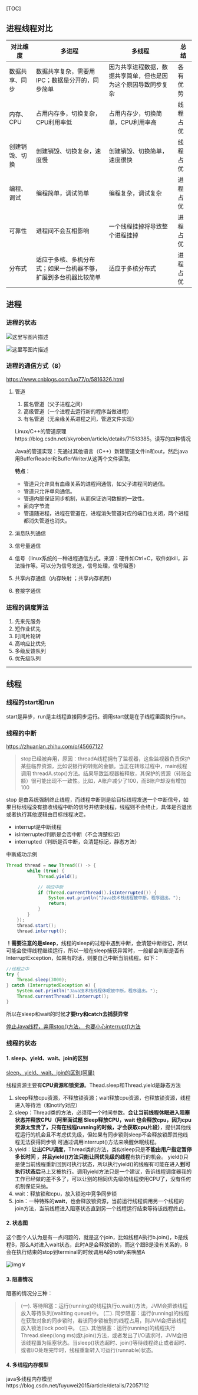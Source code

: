 [TOC]
## 进程线程对比
| **对比维度**   | **多进程**                                                   | **多线程**                                                   | **总结** |
| -------------- | ------------------------------------------------------------ | ------------------------------------------------------------ | -------- |
| 数据共享、同步 | 数据共享复杂，需要用IPC；数据是分开的，同步简单              | 因为共享进程数据，数据共享简单，但也是因为这个原因导致同步复杂 | 各有优势 |
| 内存、CPU      | 占用内存多，切换复杂，CPU利用率低                            | 占用内存少，切换简单，CPU利用率高                            | 线程占优 |
| 创建销毁、切换 | 创建销毁、切换复杂，速度慢                                   | 创建销毁、切换简单，速度很快                                 | 线程占优 |
| 编程、调试     | 编程简单，调试简单                                           | 编程复杂，调试复杂                                           | 进程占优 |
| 可靠性         | 进程间不会互相影响                                           | 一个线程挂掉将导致整个进程挂掉                               | 进程占优 |
| 分布式         | 适应于多核、多机分布式；如果一台机器不够，扩展到多台机器比较简单 | 适应于多核分布式                                             | 进程占优 |

## 进程

### 进程的状态

![这里写图片描述](https://img-blog.csdn.net/20170820104536564?watermark/2/text/aHR0cDovL2Jsb2cuY3Nkbi5uZXQvcWljaGVuZzc3Nw==/font/5a6L5L2T/fontsize/400/fill/I0JBQkFCMA==/dissolve/70/gravity/SouthEast)

![这里写图片描述](https://img-blog.csdn.net/20170422191028026?watermark/2/text/aHR0cDovL2Jsb2cuY3Nkbi5uZXQvcXdlNjExMjA3MQ==/font/5a6L5L2T/fontsize/400/fill/I0JBQkFCMA==/dissolve/70/gravity/SouthEast)

### 进程的通信方式（8）

https://www.cnblogs.com/luo77/p/5816326.html

1. 管道

   1. 匿名管道（父子进程之间）
   2. 高级管道（一个进程去运行新的程序当做进程）
   3. 有名管道（无亲缘关系进程之间，管道文件实现）

   Linux/C++的管道原理https://blog.csdn.net/skyroben/article/details/71513385。读写的四种情况

   Java的管道实现：先通过其他语言（C++）新建管道文件in和out，然后java用BufferReader和BufferWriter从这两个文件读取。

   **特点**：

   - 管道只允许具有血缘关系的进程间通信，如父子进程间的通信。
   - 管道只允许单向通信。
   - 管道内部保证同步机制，从而保证访问数据的一致性。
   - 面向字节流
   - 管道随进程，进程在管道在，进程消失管道对应的端口也关闭，两个进程都消失管道也消失。

2. 消息队列通信

3. 信号量通信

4. 信号（linux系统的一种进程通信方式。来源：硬件如Ctrl+C，软件如kill，非法操作等。可以分为信号发送，信号处理，信号阻塞）

5. 共享内存通信（内存映射 ；共享内存机制）

6. 套接字通信



### 进程的调度算法

1. 先来先服务
2. 短作业优先
3. 时间片轮转
4. 高响应比优先
5. 多级反馈队列
6. 优先级队列

---

## 线程

### 线程的start和run

start是异步，run是主线程直接同步运行。调用start就是在子线程里面执行run。

### 线程的中断

https://zhuanlan.zhihu.com/p/45667127

> stop已经被弃用，原因：threadA线程拥有了监视器，这些监视器负责保护某些临界资源，比如说银行的转账的金额。当正在转账过程中，main线程调用 threadA.stop()方法。结果导致监视器被释放，其保护的资源（转账金额）很可能出现不一致性。比如，A账户减少了100，而B账户却没有增加100

stop 是由系统强制终止线程，而线程中断则是给目标线程发送一个中断信号，如果目标线程没有接收线程中断的信号并结束线程，线程则不会终止，具体是否退出或者执行其他逻辑由目标线程决定。

- interrupt是中断线程
- isInterrupted判断是会否中断（不会清楚标记）
- interrupted（判断是否中断，会清楚标记，静态方法）

中断成功示例

```java
Thread thread = new Thread(() -> {
        while (true) {
            Thread.yield();

            // 响应中断
            if (Thread.currentThread().isInterrupted()) {
                System.out.println("Java技术栈线程被中断，程序退出。");
                return;
            }
        }
    });
    thread.start();
    thread.interrupt();
```

**！需要注意的是sleep**，线程的sleep的过程中遇到中断，会清楚中断标记，所以可能会使得线程继续运行，所以一般在sleep捕获异常时，一般都会判断是否有InterruptException，如果有的话，则要自己中断当前线程。如下：

```java
//线程之中
try {
	Thread.sleep(3000);
} catch (InterruptedException e) {
    System.out.println("Java技术栈线程休眠被中断，程序退出。");
    Thread.currentThread().interrupt();
}
```

所以在sleep和wait的时候**才要try和catch去捕获异常**

[停止Java线程，弃用stop()方法， 也要小心interrupt()方法](https://blog.csdn.net/hjiacheng/article/details/73277254)


### 线程的状态

#### 1. sleep、yield、wait、join的区别

[sleep、yield、wait、join的区别(阿里)](https://www.cnblogs.com/aspirant/p/8876670.html)

线程资源主要有**CPU资源和锁资源**。Thead.sleep和Thread.yield是静态方法

1. sleep释放cpu资源，不释放锁资源；wait释放cpu资源，也释放锁资源，线程进入等待池（和notify对应）
2. sleep：Thread类的方法，必须带一个时间参数。**会让当前线程休眠进入阻塞状态并释放CPU（阿里面试题 Sleep释放CPU，wait 也会释放cpu，因为cpu资源太宝贵了，只有在线程running的时候，才会获取cpu片段）**，提供其他线程运行的机会且不考虑优先级，但如果有同步锁则sleep不会释放锁即其他线程无法获得同步锁 可通过调用interrupt()方法来唤醒休眠线程。
3. yield：**让出CPU调度**，Thread类的方法，类似sleep只是**不能由用户指定暂停多长时间 ，**并且yield()方法**只能让同优先级的线程**有执行的机会。 yield()只是使当前线程重新回到可执行状态，所以执行yield()的线程有可能在进入**到可执行状态后**马上又被执行。调用yield方法只是一个建议，告诉线程调度器我的工作已经做的差不多了，可以让别的相同优先级的线程使用CPU了，没有任何机制保证采纳。
4. wait：释放锁和cpu，放入锁池中竞争同步锁
5. join：一种特殊的**wait**，也会释放锁资源，当前运行线程调用另一个线程的join方法，当前线程进入阻塞状态直到另一个线程运行结束等待该线程终止。

#### 2. 状态图

这个图个人认为是有一点问题的，就是这个join，比如线程A执行b.join()，b是线程B，那么A对进入wait状态，此时A是会释放锁的，而这个跟B是没有关系的，B会在执行结束的stop到terminal的时候调用A的notify来唤醒A

![img](https://img2018.cnblogs.com/blog/137084/201908/137084-20190813080541362-1019213130.png)￥

#### 3. 阻塞情况

阻塞的情况分三种： 

> (一). 等待阻塞：运行(running)的线程执行o.wait()方法，JVM会把该线程放入等待队列(waitting queue)中。
> (二). 同步阻塞：运行(running)的线程在获取对象的同步锁时，若该同步锁被别的线程占用，则JVM会把该线程放入锁池(lock pool)中。
> (三). 其他阻塞：运行(running)的线程执行Thread.sleep(long ms)或t.join()方法，或者发出了I/O请求时，JVM会把该线程置为阻塞状态。当sleep()状态超时、join()等待线程终止或者超时、或者I/O处理完毕时，线程重新转入可运行(runnable)状态。

#### 4. 多线程内存模型

java多线程内存模型https://blog.csdn.net/fuyuwei2015/article/details/72057112